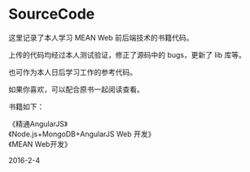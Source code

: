 # SourceCode

这里记录了本人学习 MEAN Web 前后端技术的书籍代码。

上传的代码均经过本人测试验证，修正了源码中的 bugs，更新了 lib 库等。

也可作为本人日后学习工作的参考代码。

如果你喜欢，可以配合原书一起阅读查看。

书籍如下：

《精通AngularJS》<br>
《Node.js+MongoDB+AngularJS Web 开发》<br>
《MEAN Web开发》<br>

2016-2-4

